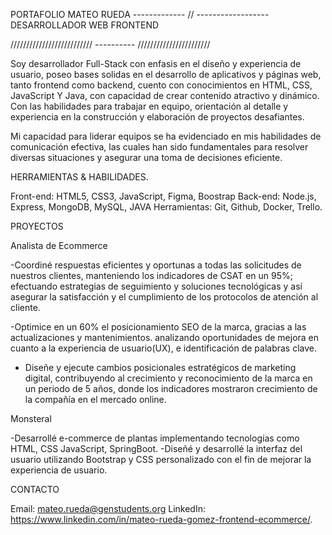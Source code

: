 PORTAFOLIO MATEO RUEDA   ------------- // ------------------
DESARROLLADOR WEB FRONTEND

////////////////////////// ---------- ///////////////////////

Soy desarrollador Full-Stack con enfasis en el diseño y experiencia de usuario, poseo bases solidas en el desarrollo de aplicativos y páginas web, tanto frontend como backend, cuento con conocimientos en HTML, CSS, JavaScript Y Java, con capacidad de crear contenido atractivo y dinámico. Con las habilidades para trabajar en equipo, orientación al detalle y experiencia en la construcción y elaboración de proyectos desafiantes.

Mi capacidad para liderar equipos se ha evidenciado en mis habilidades de comunicación efectiva, las cuales han sido fundamentales para resolver diversas situaciones y asegurar una toma de decisiones eficiente.

HERRAMIENTAS & HABILIDADES.

Front-end: HTML5, CSS3, JavaScript, Figma, Boostrap
Back-end: Node.js, Express, MongoDB, MySQL, JAVA
Herramientas: Git, Github, Docker, Trello.

PROYECTOS

Analista de Ecommerce 

-Coordiné respuestas eficientes y oportunas a todas las solicitudes de nuestros clientes, manteniendo los indicadores de CSAT en un 95%; efectuando estrategias de seguimiento y soluciones tecnológicas y así asegurar la satisfacción y el cumplimiento de los protocolos de atención al cliente. 

-Optimice en un 60% el posicionamiento SEO de la marca, gracias a las actualizaciones y mantenimientos. analizando oportunidades de mejora en cuanto a la experiencia de usuario(UX), e identificación de palabras clave.

- Diseñe y ejecute cambios posicionales estratégicos de marketing digital, contribuyendo al crecimiento y reconocimiento de la marca en un periodo de 5 años, donde los indicadores mostraron crecimiento de la compañía en el mercado online.

Monsteral

-Desarrollé e-commerce de plantas implementando tecnologías como HTML, CSS 
JavaScript, SpringBoot. 
-Diseñé y desarrollé la interfaz del usuario utilizando Bootstrap y CSS personalizado con el 
fin de mejorar la experiencia de usuario.

CONTACTO

Email: mateo.rueda@genstudents.org
LinkedIn: https://www.linkedin.com/in/mateo-rueda-gomez-frontend-ecommerce/.
